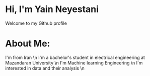 # Hi, I'm Yain Neyestani
 Welcome to my Github profile
#  About Me:
 I'm from Iran \n
 I'm a bachelor's student in electrical engineering at Mazandaran University \n
 I'm Machine learning Engineering \n
 I'm interested in data and their analysis \n
 
